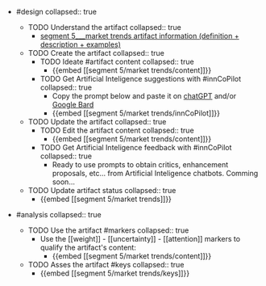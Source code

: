 
- #design
   collapsed:: true
  - TODO Understand the artifact
    collapsed:: true
    - [segment 5___market trends artifact information (definition + description + examples)](https://go.innbok.com/#/page/innBoK%2Fsegment-%28id%29%2Fmarket-trends%2Finfo)
  - TODO Create the artifact
     collapsed:: true
    - TODO Ideate #artifact content
      collapsed:: true
      - {{embed [[segment 5/market trends/content]]}}
    - TODO Get Artificial Inteligence suggestions with #innCoPilot
      collapsed:: true
      - Copy the prompt below and paste it on [chatGPT](https://chat.openai.com) and/or [Google Bard](https://bard.google.com/chat)
      - {{embed [[segment 5/market trends/innCoPilot]]}}
  - TODO Update the artifact
    collapsed:: true
    - TODO Edit the artifact content
     collapsed:: true
      - {{embed [[segment 5/market trends/content]]}}
    - TODO Get Artificial Inteligence feedback with #innCoPilot
      collapsed:: true
      - Ready to use prompts to obtain critics, enhancement proposals, etc... from Artificial Inteligence chatbots. Comming soon...
  - TODO Update artifact status
    collapsed:: true
    - {{embed [[segment 5/market trends]]}}


- #analysis
  collapsed:: true
  - TODO Use the artifact #markers
    collapsed:: true
    - Use the [[weight]] - [[uncertainty]] - [[attention]] markers to qualify the artifact's content:
      - {{embed [[segment 5/market trends/content]]}}
  - TODO Asses the artifact #keys
    collapsed:: true
    - {{embed [[segment 5/market trends/keys]]}}








